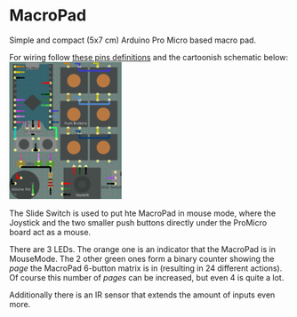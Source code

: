 # MacroPad
Simple and compact (5x7 cm) Arduino Pro Micro based macro pad.

For wiring follow [these pins definitions](https://github.com/AlexandruScutaru/MacroPad/blob/master/src/PinConfig.cpp#L8-L22) and the cartoonish schematic below:\
<img src="https://github.com/AlexandruScutaru/MacroPad/blob/master/readme_resources/macro_kb_schemtic.png" alt="macro_kb_schemtic.png" width="40%"/>

The Slide Switch is used to put hte MacroPad in mouse mode, where the Joystick and the two smaller push buttons directly under the ProMicro board act as a mouse.

There are 3 LEDs. The orange one is an indicator that the MacroPad is in MouseMode. 
The 2 other green ones form a binary counter showing the _page_ the MacroPad 6-button matrix is in (resulting in 24 different actions). Of course this number of _pages_ can be increased, but even 4 is quite a lot.

Additionally there is an IR sensor that extends the amount of inputs even more.
